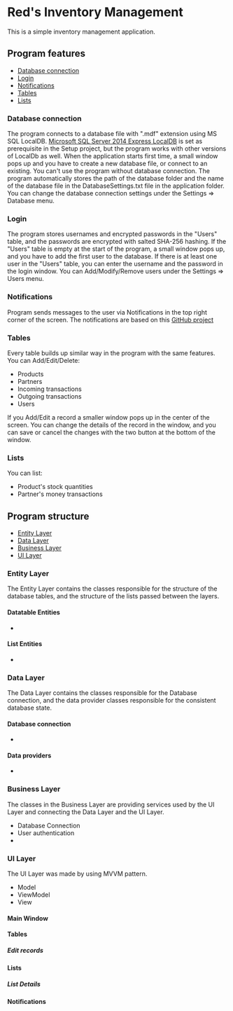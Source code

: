 # Red's Inventory Management
This is a simple inventory management application.

## Program features
 - [Database connection](#database-connection)
 - [Login](#login) 
 - [Notifications](#notifications)
 - [Tables](#tables)
 - [Lists](#lists)

### Database connection
The program connects to a database file with ".mdf" extension using MS SQL LocalDB. [Microsoft SQL Server 2014 Express LocalDB](https://github.com/kjbartel/SqlLocalDB2014-Bootstrapper) is set as prerequisite in the Setup project, but the program works with other versions of LocalDb as well. 
When the application starts first time, a small window pops up and you have to create a new database file, or connect to an existing. You can't use the program without database connection. The program automatically stores the path of the database folder and the name of the database file in the DatabaseSettings.txt file in the application folder. You can change the database connection settings under the Settings => Database menu.

### Login
The program stores usernames and encrypted passwords in the "Users" table, and the passwords are encrypted with salted SHA-256 hashing. If the "Users" table is empty at the start of the program, a small window pops up, and you have to add the first user to the database. If there is at least one user in the "Users" table, you can enter the username and the password in the login window. You can Add/Modify/Remove users under the Settings => Users menu.

### Notifications
Program sends messages to the user via Notifications in the top right corner of the screen.
The notifications are based on this [GitHub project](https://github.com/IvanLeonenko/WPFGrowlNotification)

### Tables
Every table builds up similar way in the program with the same features.
You can Add/Edit/Delete:
 - Products
 - Partners
 - Incoming transactions
 - Outgoing transactions
 - Users

If you Add/Edit a record a smaller window pops up in the center of the screen. You can change the details of the record in the window, and you can save or cancel the changes with the two button at the bottom of the window.

### Lists
You can list:
 - Product's stock quantities
 - Partner's money transactions

## Program structure
  - [Entity Layer](#entity-layer)
  - [Data Layer](#data-layer)
  - [Business Layer](#business-layer)
  - [UI Layer](#ui-layer)
  

### Entity Layer
The Entity Layer contains the classes responsible for the structure of the database tables, and the structure of the lists passed between the layers.
#### Datatable Entities
 - 
#### List Entities
 - 

### Data Layer
The Data Layer contains the classes responsible for the Database connection, and the data provider classes responsible for the consistent database state.
#### Database connection
 - 
#### Data providers
 - 

### Business Layer
The classes in the Business Layer are providing services used by the UI Layer and connecting the Data Layer and the UI Layer.
 - Database Connection
 - User authentication
 - 
### UI Layer
The UI Layer was made by using MVVM pattern.
 - Model
 - ViewModel
 - View


#### Main Window

#### Tables

##### Edit records

#### Lists

##### List Details

#### Notifications




